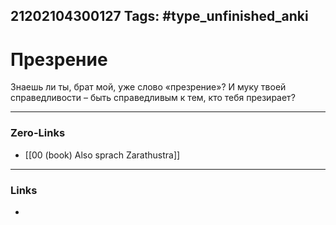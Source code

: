21202104300127
Tags: #type_unfinished_anki 
---
# Презрение

   Знаешь ли ты, брат мой, уже слово «презрение»? И муку твоей справедливости – быть справедливым к тем, кто тебя презирает?

---
### Zero-Links
- [[00 (book) Also sprach Zarathustra]]
---
### Links
-